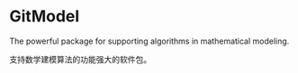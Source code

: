 # GitModel

The powerful package for supporting algorithms in mathematical modeling.

支持数学建模算法的功能强大的软件包。